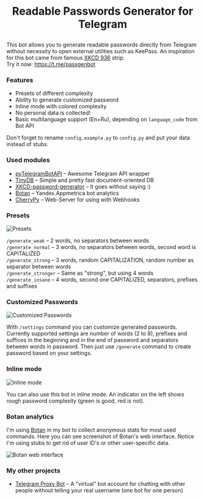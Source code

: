 # <p align="center">  Readable Passwords Generator for Telegram #

This bot allows you to generate readable passwords directly from Telegram without necessity to open external utilities such as KeePass. An inspiration for this bot came from famous [XKCD 936](http://xkcd.com/936/) strip.  
Try it now: https://t.me/passgenbot

### Features 
* Presets of different complexity
* Ability to generate customized password  
* Inline mode with colored complexity
* No personal data is collected!  
* Basic multilanguage support (En+Ru), depending on `language_code` from Bot API

Don't forget to rename `config.example.py` to `config.py` and put your data instead of stubs.

### Used modules
* [pyTelegramBotAPI](https://github.com/eternnoir/pyTelegramBotAPI) – Awesome Telegram API wrapper
* [TinyDB](https://github.com/msiemens/tinydb) – Simple and pretty fast document-oriented DB
* [XKCD-password-generator](https://github.com/redacted/XKCD-password-generator) – It goes without saying :)
* [Botan](https://github.com/botanio/sdk) – Yandex.Appmetrica bot analytics
* [CherryPy](https://github.com/cherrypy/cherrypy) – Web-Server for using with Webhooks  

### Presets
 ![Presets](https://pp.vk.me/c636824/v636824512/19583/hJgaGSvCn8c.jpg)

`/generate_weak` – 2 words, no separators between words  
`/generate_normal` – 3 words, no separators between words, second word is CAPITALIZED  
`/generate_strong` – 3 words, random CAPITALIZATION, random number as separator between words   
`/generate_stronger` – Same as "strong", but using 4 words    
`/generate_insane` – 4 words, second one CAPITALIZED, separators, prefixes and suffixes  

### Customized Passwords

![Customized Passwords](https://pp.vk.me/c636824/v636824512/1958b/6X8h64GqpaA.jpg)  

With `/settings` command you can customize generated passwords. Currently supported settings are number of words (2 to 8), prefixes and suffices in the beginning and in the end of password and separators between words in password. Then just use `/generate` command to create password based on your settings.

### Inline mode

![Inline mode](https://pp.vk.me/c636824/v636824512/1959c/Y3f8VXAWOdw.jpg)

You can also use this bot in inline mode. An indicator on the left shows rough password complexity (green is good, red is not).


### Botan analytics

I'm using [Botan](http://botan.io/) in my bot to collect anonymous stats for most used commands. Here you can see screenshot of Botan's web interface. Notice I'm using stubs to get rid of user ID's or other user-specific data.  

![Botan web interface](https://pp.vk.me/c636824/v636824512/195a5/QwSq4wC3KiU.jpg)



### My other projects
* [Telegram Proxy Bot](https://bitbucket.org/mastergroosha/telegram-proxy-bot) – A "virtual" bot account for chatting with other people without telling your real username (one bot for one person)   